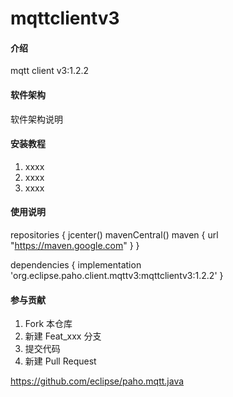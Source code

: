 # mqttclientv3

#### 介绍
mqtt client v3:1.2.2

#### 软件架构
软件架构说明


#### 安装教程

1.  xxxx
2.  xxxx
3.  xxxx

#### 使用说明

repositories {
        jcenter()
        mavenCentral()
        maven { url "https://maven.google.com" }
    }

dependencies {
    implementation 'org.eclipse.paho.client.mqttv3:mqttclientv3:1.2.2'
}

#### 参与贡献

1.  Fork 本仓库
2.  新建 Feat_xxx 分支
3.  提交代码
4.  新建 Pull Request

https://github.com/eclipse/paho.mqtt.java